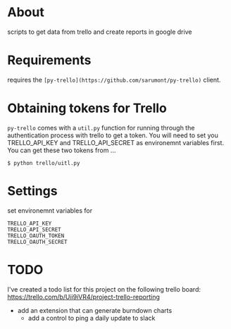 # About

scripts to get data from trello and create reports in google drive

# Requirements 

requires the `[py-trello](https://github.com/sarumont/py-trello)` client.

# Obtaining tokens for Trello

`py-trello` comes with a `util.py` function for running through the 
authentication process with trello to get a token. You will need
to set you TRELLO_API_KEY and TRELLO_API_SECRET as environemnt
variables first. You can get these two tokens from ...

	$ python trello/uitl.py


# Settings 

set environemnt variables for 

	TRELLO_API_KEY
	TRELLO_API_SECRET
	TRELLO_OAUTH_TOKEN
	TRELLO_OAUTH_SECRET

# TODO

I've created a todo list for this project on the following trello board: 
https://trello.com/b/Uii9iVR4/project-trello-reporting 




- add an extension that can generate burndown charts 
	- add a control to ping a daily update to slack 



